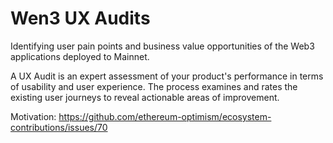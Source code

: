 # Wen3 UX Audits
Identifying user pain points and business value opportunities of the Web3 applications deployed to Mainnet.

A UX Audit is an expert assessment of your product's performance in terms of usability and user experience. The process examines and rates the existing user journeys to reveal actionable areas of improvement.

Motivation: https://github.com/ethereum-optimism/ecosystem-contributions/issues/70
